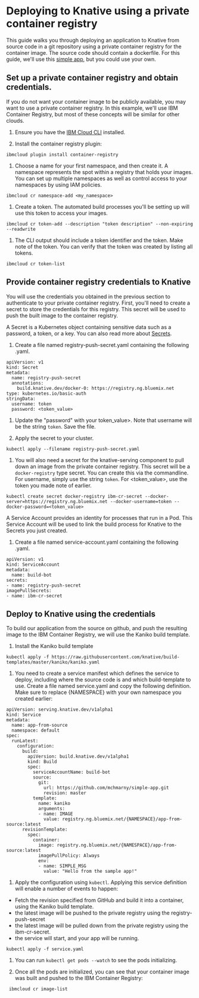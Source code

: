 # Deploying to Knative using a private container registry
This guide walks you through deploying an application to Knative from source code in a git repository using a private container registry for the container image. The source code should contain a dockerfile. For this guide, we'll use this [simple app](https://github.com/mchmarny/simple-app), but you could use your own.


## Set up a private container registry and obtain credentials.
If you do not want your container image to be publicly available, you may want to use a private container registry. In this example, we'll use IBM Container Registry, but most of these concepts will be similar for other clouds.

1. Ensure you have the [IBM Cloud CLI](https://cloud.ibm.com/docs/cli/reference/ibmcloud/download_cli.html#install_use) installed.  

1. Install the container registry plugin:

```
ibmcloud plugin install container-registry
```

1. Choose a name for your first namespace, and then create it. A namespace represents the spot within a registry that holds your images. You can set up multiple namespaces as well as control access to your namespaces by using IAM policies.

```
ibmcloud cr namespace-add <my_namespace>
```

1. Create a token. The automated build processes you'll be setting up will use this token to access your images.

```
ibmcloud cr token-add --description "token description" --non-expiring --readwrite
```

1. The CLI output should include a token identifier and the token. Make note of the token. You can verify that the token was created by listing all tokens.

```
ibmcloud cr token-list
```

## Provide container registry credentials to Knative
You will use the credentials you obtained in the previous section to authenticate to your private container registry. First, you'll need to create a secret to store the credentials for this registry. This secret will be used to push the built image to the container registry.

A Secret is a Kubernetes object containing sensitive data such as a password, a token, or a key. You can also read more about [Secrets](https://kubernetes.io/docs/concepts/configuration/secret/).

1. Create a file named registry-push-secret.yaml containing the following .yaml.

```
apiVersion: v1
kind: Secret
metadata:
  name: registry-push-secret
  annotations:
    build.knative.dev/docker-0: https://registry.ng.bluemix.net
type: kubernetes.io/basic-auth
stringData:
  username: token
  password: <token_value>
```

1. Update the "password" with your token_value>. Note that username will be the string `token`. Save the file.

1. Apply the secret to your cluster.

```
kubectl apply --filename registry-push-secret.yaml
```

1. You will also need a secret for the knative-serving component to pull down an image from the private container registry. This secret will be a `docker-registry` type secret. You can create this via the commandline. For username, simply use the string `token`. For <token_value>, use the token you made note of earlier.

```
kubectl create secret docker-registry ibm-cr-secret --docker-server=https://registry.ng.bluemix.net --docker-username=token --docker-password=<token_value>
```

A Service Account provides an identity for processes that run in a Pod. This Service Account will be used to link the build process for Knative to the Secrets you just created.

1. Create a file named service-account.yaml containing the following .yaml.
```
apiVersion: v1
kind: ServiceAccount
metadata:
  name: build-bot
secrets:
- name: registry-push-secret
imagePullSecrets:
- name: ibm-cr-secret
```

## Deploy to Knative using the credentials
To build our application from the source on github, and push the resulting image to the IBM Container Registry, we will use the Kaniko build template.

1. Install the Kaniko build template

```
kubectl apply -f https://raw.githubusercontent.com/knative/build-templates/master/kaniko/kaniko.yaml
```

1. You need to create a service manifest which defines the service to deploy, including where the source code is and which build-template to use. Create a file named service.yaml and copy the following definition. Make sure to replace {NAMESPACE} with your own namespace you created earlier:

```
apiVersion: serving.knative.dev/v1alpha1
kind: Service
metadata:
  name: app-from-source
  namespace: default
spec:
  runLatest:
    configuration:
      build:
        apiVersion: build.knative.dev/v1alpha1
        kind: Build
        spec:
          serviceAccountName: build-bot
          source:
            git:
              url: https://github.com/mchmarny/simple-app.git
              revision: master
          template:
            name: kaniko
            arguments:
            - name: IMAGE
              value: registry.ng.bluemix.net/{NAMESPACE}/app-from-source:latest
      revisionTemplate:
        spec:
          container:
            image: registry.ng.bluemix.net/{NAMESPACE}/app-from-source:latest 
            imagePullPolicy: Always
            env:
            - name: SIMPLE_MSG
              value: "Hello from the sample app!"
```

1. Apply the configuration using `kubectl`. Applying this service definition will enable a number of events to happen:
- Fetch the revision specified from GitHub and build it into a container, using the Kaniko build template.
- the latest image will be pushed to the private registry using the registry-push-secret
- the latest image will be pulled down from the private registry using the ibm-cr-secret.
- the service will start, and your app will be running.

```
kubectl apply -f service.yaml
```

1. You can run `kubectl get pods --watch` to see the pods initializing.

1. Once all the pods are initialized, you can see that your container image was built and pushed to the IBM Container Registry:

```
 ibmcloud cr image-list
```
